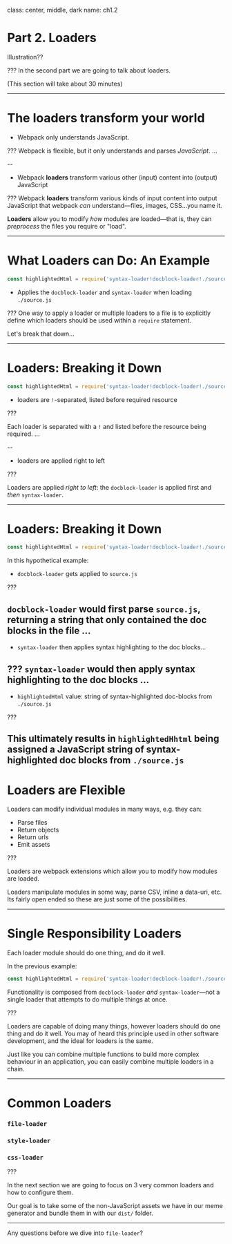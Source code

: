 class: center, middle, dark
name: ch1.2

# Part 2. Loaders

Illustration??

???
In the second part we are going to talk about loaders.

(This section will take about 30 minutes)

---

# The loaders transform your world

- Webpack only understands JavaScript.

???
Webpack is flexible, but it only understands and parses _JavaScript_. ...

--

- Webpack **loaders** transform various other (input) content into (output) JavaScript

???
Webpack **loaders** transform various kinds of input content into output JavaScript that webpack _can_ understand—files, images, CSS...you name it.

**Loaders** allow you to modify _how_ modules are loaded—that is, they can _preprocess_ the files you require or "load".

---

# What Loaders can Do: An Example


```js
const highlightedHtml = require('syntax-loader!docblock-loader!./source.js');
```

- Applies the `docblock-loader` and `syntax-loader` when loading `./source.js`

???
One way to apply a loader or multiple loaders to a file is to explicitly define which loaders should be used within a `require` statement.

Let's break that down...

---

# Loaders: Breaking it Down

```js
const highlightedHtml = require('syntax-loader!docblock-loader!./source.js');
```

- loaders are `!`-separated, listed before required resource

???

Each loader is separated with a `!` and listed before the resource being required. ...

--

- loaders are applied right to left

???

Loaders are applied _right to left_: the `docblock-loader` is applied first and _then_ `syntax-loader`.

---

# Loaders: Breaking it Down

```js
const highlightedHtml = require('syntax-loader!docblock-loader!./source.js');
```

In this hypothetical example:

- `docblock-loader` gets applied to `source.js`

???

`docblock-loader` would first parse `source.js`, returning a string that only contained the doc blocks in the file ...
--

- `syntax-loader` then applies syntax highlighting to the doc blocks...

???
`syntax-loader` would then apply syntax highlighting to the doc blocks ...
--

- `highlightedHtml` value: string of syntax-highlighted doc-blocks from `./source.js`

???

This ultimately results in `highlightedHhtml` being assigned a JavaScript string of syntax-highlighted doc blocks from `./source.js`
---

# Loaders are Flexible

Loaders can modify individual modules in many ways, e.g. they can:

- Parse files
- Return objects
- Return urls
- Emit assets

???

Loaders are webpack extensions which allow you to modify how modules are loaded.

Loaders manipulate modules in some way, parse CSV, inline a data-uri, etc. Its fairly open ended so these are just some of the possibilities.

---

# Single Responsibility Loaders

Each loader module should do one thing, and do it well.

In the previous example:

```js
const highlightedHtml = require('syntax-loader!docblock-loader!./source.js');
```

Functionality is composed from `docblock-loader` _and_ `syntax-loader`—not a single loader that attempts to do multiple things at once.

???

Loaders are capable of doing many things, however loaders should do one thing and do it well.  You may of heard this principle used in other software development, and the ideal for loaders is the same.

Just like you can combine multiple functions to build more complex behaviour in an application, you can easily combine multiple loaders in a chain.

---

# Common Loaders

### `file-loader`
### `style-loader`
### `css-loader`

???

In the next section we are going to focus on 3 very common loaders and how to configure them.

Our goal is to take some of the non-JavaScript assets we have in our meme generator and bundle them in with our `dist/` folder.

-----

Any questions before we dive into `file-loader`?
